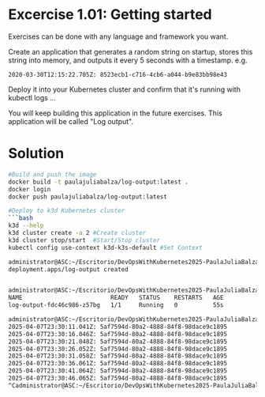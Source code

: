 # Excercise 1.01: Getting started

Exercises can be done with any language and framework you want.

Create an application that generates a random string on startup, stores this string into memory, and outputs it every 5 seconds with a timestamp. e.g.

```bash2020-03-30T12:15:17.705Z: 8523ecb1-c716-4cb6-a044-b9e83bb98e43
2020-03-30T12:15:22.705Z: 8523ecb1-c716-4cb6-a044-b9e83bb98e43
```
Deploy it into your Kubernetes cluster and confirm that it's running with kubectl logs ...

You will keep building this application in the future exercises. This application will be called "Log output".

# Solution
```bash
#Build and push the image
docker build -t paulajuliabalza/log-output:latest .
docker login
docker push paulajuliabalza/log-output:latest

#Deploy to k3d Kubernetes cluster 
```bash
k3d --help 
k3d cluster create -a 2 #Create cluster
k3d cluster stop/start  #Start/Stop cluster
kubectl config use-context k3d-k3s-default #Set Context

administrator@ASC:~/Escritorio/DevOpsWithKubernetes2025-PaulaJuliaBalza/Part1/Excercise1.01$ kubectl create deployment log-output --image=paulajuliabalza/log-output:latest
deployment.apps/log-output created


administrator@ASC:~/Escritorio/DevOpsWithKubernetes2025-PaulaJuliaBalza/Part1/Excercise1.01$ kubectl get pods
NAME                         READY   STATUS    RESTARTS   AGE
log-output-fdc46c986-z57bg   1/1     Running   0          55s

administrator@ASC:~/Escritorio/DevOpsWithKubernetes2025-PaulaJuliaBalza/Part1/Excercise1.01$ kubectl logs -f log-output-fdc46c986-z57bg
2025-04-07T23:30:11.041Z: 5af7594d-80a2-4888-84f8-98dace9c1895
2025-04-07T23:30:16.046Z: 5af7594d-80a2-4888-84f8-98dace9c1895
2025-04-07T23:30:21.048Z: 5af7594d-80a2-4888-84f8-98dace9c1895
2025-04-07T23:30:26.052Z: 5af7594d-80a2-4888-84f8-98dace9c1895
2025-04-07T23:30:31.058Z: 5af7594d-80a2-4888-84f8-98dace9c1895
2025-04-07T23:30:36.061Z: 5af7594d-80a2-4888-84f8-98dace9c1895
2025-04-07T23:30:41.064Z: 5af7594d-80a2-4888-84f8-98dace9c1895
2025-04-07T23:30:46.065Z: 5af7594d-80a2-4888-84f8-98dace9c1895
^Cadministrator@ASC:~/Escritorio/DevOpsWithKubernetes2025-PaulaJuliaBalza/Part1/Excercise1.01$ 

```
